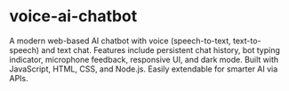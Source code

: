 # voice-ai-chatbot
A modern web-based AI chatbot with voice (speech-to-text, text-to-speech) and text chat. Features include persistent chat history, bot typing indicator, microphone feedback, responsive UI, and dark mode. Built with JavaScript, HTML, CSS, and Node.js. Easily extendable for smarter AI via APIs.
